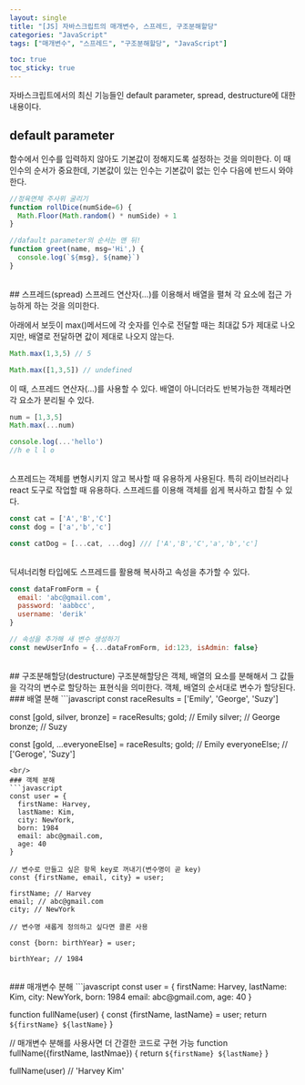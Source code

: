```yaml
---
layout: single
title: "[JS] 자바스크립트의 매개변수, 스프레드, 구조분해할당"
categories: "JavaScript"
tags: ["매개변수", "스프레드", "구조분해할당", "JavaScript"]

toc: true
toc_sticky: true
---
```


자바스크립트에서의 최신 기능들인 default parameter, spread, destructure에 대한 내용이다. 
<br/>
## default parameter
함수에서 인수를 입력하지 않아도 기본값이 정해지도록 설정하는 것을 의미한다. 이 때 인수의 순서가 중요한데, 기본값이 있는 인수는 기본값이 없는 인수 다음에 반드시 와야한다. 


```javascript
//정육면체 주사위 굴리기
function rollDice(numSide=6) {
  Math.Floor(Math.random() * numSide) + 1
}

//dafault parameter의 순서는 맨 뒤!
function greet(name, msg='Hi',) {
  console.log(`${msg}, ${name}`)
}
```

<br/>
## 스프레드(spread)
스프레드 연산자(...)를 이용해서 배열을 펼쳐 각 요소에 접근 가능하게 하는 것을 의미한다. 

아래에서 보듯이 max()메서드에 각 숫자를 인수로 전달할 때는 최대값 5가 제대로 나오지만, 배열로 전달하면 값이 제대로 나오지 않는다. 

```javascript
Math.max(1,3,5) // 5

Math.max([1,3,5]) // undefined
```
이 때, 스프레드 연산자(...)를 사용할 수 있다. 배열이 아니더라도 반복가능한 객체라면 각 요소가 분리될 수 있다.

```javascript
num = [1,3,5]
Math.max(...num)

console.log(...'hello')
//h e l l o
```

<br/>
스프레드는 객체를 변형시키지 않고 복사할 때 유용하게 사용된다. 특히 라이브러리나 react 도구로 작업할 때 유용하다. 스프레드를 이용해 객체를 쉽게 복사하고 합칠 수 있다.

```javascript
const cat = ['A','B','C']
const dog = ['a','b','c']

const catDog = [...cat, ...dog] /// ['A','B','C','a','b','c']
```
<br/>
딕셔너리형 타입에도 스프레드를 활용해 복사하고 속성을 추가할 수 있다.

```javascript
const dataFromForm = {
  email: 'abc@gmail.com',
  password: 'aabbcc',
  username: 'derik'
}

// 속성을 추가해 새 변수 생성하기
const newUserInfo = {...dataFromForm, id:123, isAdmin: false}
```
   
<br/>
## 구조분해할당(destructure)
구조분해할당은 객체, 배열의 요소를 분해해서 그 값들을 각각의 변수로 할당하는 표현식을 의미한다. 객체, 배열의 순서대로 변수가 할당된다.
<br/>
### 배열 분해
```javascript
const raceResults = ['Emily', 'George', 'Suzy']

const [gold, silver, bronze] = raceResults;
gold; // Emily
silver; // George
bronze; // Suzy

const [gold, ...everyoneElse] = raceResults;
gold; // Emily
everyoneElse; // ['Geroge', 'Suzy']
```
<br/>
### 객체 분해
```javascript
const user = {
  firstName: Harvey,
  lastName: Kim,
  city: NewYork,
  born: 1984
  email: abc@gmail.com,
  age: 40
}

// 변수로 만들고 싶은 항목 key로 꺼내기(변수명이 곧 key)
const {firstName, email, city} = user;

firstName; // Harvey
email; // abc@gmail.com
city; // NewYork

// 변수명 새롭게 정의하고 싶다면 콜론 사용

const {born: birthYear} = user;

birthYear; // 1984
```

<br/>
### 매개변수 분해
```javascript
const user = {
  firstName: Harvey,
  lastName: Kim,
  city: NewYork,
  born: 1984
  email: abc@gmail.com,
  age: 40
}

function fullName(user) {
  const {firstName, lastName} = user;
  return `${firstName} ${lastName}`
}

// 매개변수 분해를 사용사면 더 간결한 코드로 구현 가능
function fullName({firstName, lastNmae}) {
  return `${firstName} ${lastName}`
}

fullName(user) // 'Harvey Kim'
```
